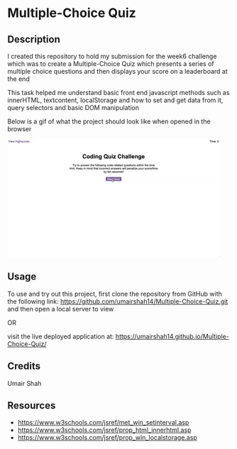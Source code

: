 # Multiple-Choice Quiz

## Description
I created this repository to hold my submission for the week6 challenge which was to create a Multiple-Choice Quiz which presents a series of multiple choice questions and then displays your score on a leaderboard at the end

This task helped me understand basic front end javascript methods such as innerHTML, textcontent, localStorage and how to set and get data from it, query selectors and basic DOM manipulation

Below is a gif of what the project should look like when opened in the browser 

![screenshot of the project](./08-web-apis-challenge-demo.gif)

## Usage

To use and try out this project, first clone the repository from GitHub with the following link: https://github.com/umairshah14/Multiple-Choice-Quiz.git and then open a local server to view

OR

visit the live deployed application at: https://umairshah14.github.io/Multiple-Choice-Quiz/

## Credits

Umair Shah

## Resources

- https://www.w3schools.com/jsref/met_win_setinterval.asp
- https://www.w3schools.com/jsref/prop_html_innerhtml.asp
- https://www.w3schools.com/jsref/prop_win_localstorage.asp
